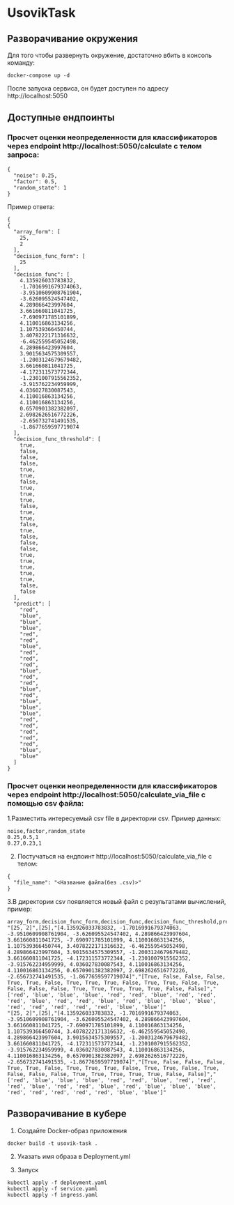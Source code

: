 # UsovikTask

## Разворачивание окружения

Для того чтобы развернуть окружение, достаточно вбить в консоль команду:

```
docker-compose up -d
```

После запуска сервиса, он будет доступен по адресу http://localhost:5050

## Доступные ендпоинты

### Просчет оценки неопределенности для классификаторов через endpoint http://localhost:5050/calculate с телом запроса:
```
{
  "noise": 0.25,
  "factor": 0.5,
  "random_state": 1
}
```
Пример ответа:

```
{
{
  "array_form": [
    25,
    2
  ],
  "decision_func_form": [
    25
  ],
  "decision_func": [
    4.135926033783832,
    -1.7016991679374063,
    -3.9510609908761904,
    -3.626095524547402,
    4.289866423997604,
    3.661660811041725,
    -7.690971785101899,
    4.110016863134256,
    1.107539366450744,
    3.4078222171316632,
    -6.462559545052498,
    4.289866423997604,
    3.9015634575309557,
    -1.2003124679679482,
    3.661660811041725,
    -4.172311573772344,
    -1.2301007915562352,
    -3.915762234959999,
    4.036027830087543,
    4.110016863134256,
    4.110016863134256,
    0.6570901382382097,
    2.6982626516772226,
    -2.656732741491535,
    -1.8677659597719074
  ],
  "decision_func_threshold": [
    true,
    false,
    false,
    false,
    true,
    true,
    false,
    true,
    true,
    true,
    false,
    true,
    true,
    false,
    true,
    false,
    false,
    false,
    true,
    true,
    true,
    true,
    true,
    false,
    false
  ],
  "predict": [
    "red",
    "blue",
    "blue",
    "blue",
    "red",
    "red",
    "blue",
    "red",
    "red",
    "red",
    "blue",
    "red",
    "red",
    "blue",
    "red",
    "blue",
    "blue",
    "blue",
    "red",
    "red",
    "red",
    "red",
    "red",
    "blue",
    "blue"
  ]
}
```

### Просчет оценки неопределенности для классификаторов через endpoint http://localhost:5050/calculate_via_file с помощью csv файла:

1.Разместить интересуемый csv file в директории csv. Пример данных:
```
noise,factor,random_state
0.25,0.5,1
0.27,0.23,1
```
2. Постучаться на ендпоинт http://localhost:5050/calculate_via_file с телом:
```
{
  "file_name": "<Название файла(без .csv)>"
}
```
3.В директории csv появляется новый файл с результатами вычислений, пример:
```
array_form,decision_func_form,decision_func,decision_func_threshold,predict
"[25, 2]",[25],"[4.135926033783832, -1.7016991679374063, -3.9510609908761904, -3.626095524547402, 4.289866423997604, 3.661660811041725, -7.690971785101899, 4.110016863134256, 1.107539366450744, 3.4078222171316632, -6.462559545052498, 4.289866423997604, 3.9015634575309557, -1.2003124679679482, 3.661660811041725, -4.172311573772344, -1.2301007915562352, -3.915762234959999, 4.036027830087543, 4.110016863134256, 4.110016863134256, 0.6570901382382097, 2.6982626516772226, -2.656732741491535, -1.8677659597719074]","[True, False, False, False, True, True, False, True, True, True, False, True, True, False, True, False, False, False, True, True, True, True, True, False, False]","['red', 'blue', 'blue', 'blue', 'red', 'red', 'blue', 'red', 'red', 'red', 'blue', 'red', 'red', 'blue', 'red', 'blue', 'blue', 'blue', 'red', 'red', 'red', 'red', 'red', 'blue', 'blue']"
"[25, 2]",[25],"[4.135926033783832, -1.7016991679374063, -3.9510609908761904, -3.626095524547402, 4.289866423997604, 3.661660811041725, -7.690971785101899, 4.110016863134256, 1.107539366450744, 3.4078222171316632, -6.462559545052498, 4.289866423997604, 3.9015634575309557, -1.2003124679679482, 3.661660811041725, -4.172311573772344, -1.2301007915562352, -3.915762234959999, 4.036027830087543, 4.110016863134256, 4.110016863134256, 0.6570901382382097, 2.6982626516772226, -2.656732741491535, -1.8677659597719074]","[True, False, False, False, True, True, False, True, True, True, False, True, True, False, True, False, False, False, True, True, True, True, True, False, False]","['red', 'blue', 'blue', 'blue', 'red', 'red', 'blue', 'red', 'red', 'red', 'blue', 'red', 'red', 'blue', 'red', 'blue', 'blue', 'blue', 'red', 'red', 'red', 'red', 'red', 'blue', 'blue']"
```

## Разворачивание в кубере 

1. Создайте Docker-образ приложения

```
docker build -t usovik-task .
```

2. Указать имя образа в Deployment.yml

3. Запуск

```
kubectl apply -f deployment.yaml
kubectl apply -f service.yaml
kubectl apply -f ingress.yaml
```

